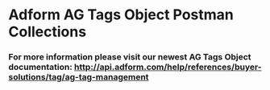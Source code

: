 # Adform AG Tags Object Postman Collections
### For more information please visit our newest AG Tags Object documentation: http://api.adform.com/help/references/buyer-solutions/tag/ag-tag-management